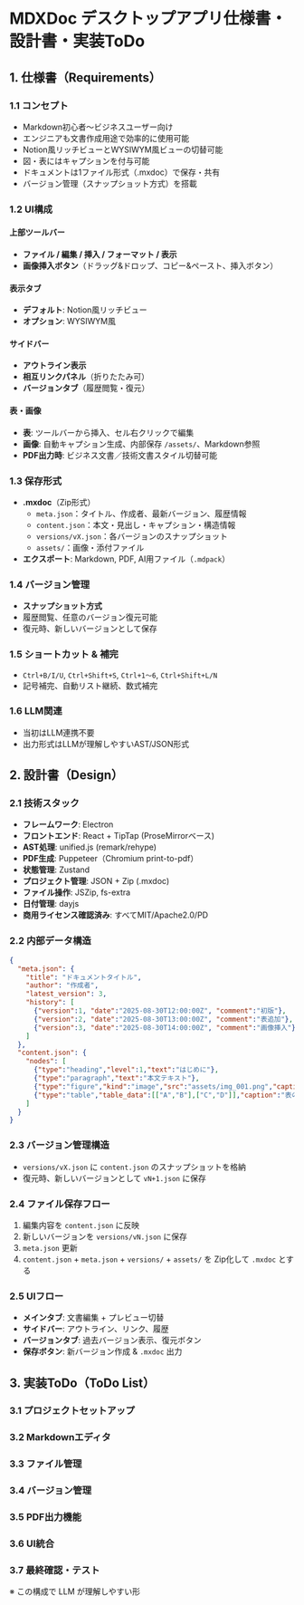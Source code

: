 # MDXDoc デスクトップアプリ仕様書・設計書・実装ToDo

## 1. 仕様書（Requirements）

### 1.1 コンセプト

- Markdown初心者〜ビジネスユーザー向け
- エンジニアも文書作成用途で効率的に使用可能
- Notion風リッチビューとWYSIWYM風ビューの切替可能
- 図・表にはキャプションを付与可能
- ドキュメントは1ファイル形式（.mxdoc）で保存・共有
- バージョン管理（スナップショット方式）を搭載

### 1.2 UI構成

#### 上部ツールバー

- **ファイル / 編集 / 挿入 / フォーマット / 表示**
- **画像挿入ボタン**（ドラッグ&ドロップ、コピー&ペースト、挿入ボタン）

#### 表示タブ

- **デフォルト**: Notion風リッチビュー
- **オプション**: WYSIWYM風

#### サイドバー

- **アウトライン表示**
- **相互リンクパネル**（折りたたみ可）
- **バージョンタブ**（履歴閲覧・復元）

#### 表・画像

- **表**: ツールバーから挿入、セル右クリックで編集
- **画像**: 自動キャプション生成、内部保存 `/assets/`、Markdown参照
- **PDF出力時**: ビジネス文書／技術文書スタイル切替可能

### 1.3 保存形式

- **.mxdoc**（Zip形式）
  - `meta.json`：タイトル、作成者、最新バージョン、履歴情報
  - `content.json`：本文・見出し・キャプション・構造情報
  - `versions/vX.json`：各バージョンのスナップショット
  - `assets/`：画像・添付ファイル
- **エクスポート**: Markdown, PDF, AI用ファイル（`.mdpack`）

### 1.4 バージョン管理

- **スナップショット方式**
- 履歴閲覧、任意のバージョン復元可能
- 復元時、新しいバージョンとして保存

### 1.5 ショートカット & 補完

- `Ctrl+B/I/U`, `Ctrl+Shift+S`, `Ctrl+1〜6`, `Ctrl+Shift+L/N`
- 記号補完、自動リスト継続、数式補完

### 1.6 LLM関連

- 当初はLLM連携不要
- 出力形式はLLMが理解しやすいAST/JSON形式

## 2. 設計書（Design）

### 2.1 技術スタック

- **フレームワーク**: Electron
- **フロントエンド**: React + TipTap (ProseMirrorベース)
- **AST処理**: unified.js (remark/rehype)
- **PDF生成**: Puppeteer（Chromium print-to-pdf）
- **状態管理**: Zustand
- **プロジェクト管理**: JSON + Zip (.mxdoc)
- **ファイル操作**: JSZip, fs-extra
- **日付管理**: dayjs
- **商用ライセンス確認済み**: すべてMIT/Apache2.0/PD

### 2.2 内部データ構造

```json
{
  "meta.json": {
    "title": "ドキュメントタイトル",
    "author": "作成者",
    "latest_version": 3,
    "history": [
      {"version":1, "date":"2025-08-30T12:00:00Z", "comment":"初版"},
      {"version":2, "date":"2025-08-30T13:00:00Z", "comment":"表追加"},
      {"version":3, "date":"2025-08-30T14:00:00Z", "comment":"画像挿入"}
    ]
  },
  "content.json": {
    "nodes": [
      {"type":"heading","level":1,"text":"はじめに"},
      {"type":"paragraph","text":"本文テキスト"},
      {"type":"figure","kind":"image","src":"assets/img_001.png","caption":"説明文"},
      {"type":"table","table_data":[["A","B"],["C","D"]],"caption":"表の説明"}
    ]
  }
}
```

### 2.3 バージョン管理構造

- `versions/vX.json` に `content.json` のスナップショットを格納
- 復元時、新しいバージョンとして `vN+1.json` に保存

### 2.4 ファイル保存フロー

1. 編集内容を `content.json` に反映
2. 新しいバージョンを `versions/vN.json` に保存
3. `meta.json` 更新
4. `content.json` + `meta.json` + `versions/` + `assets/` を Zip化して `.mxdoc` とする

### 2.5 UIフロー

- **メインタブ**: 文書編集 + プレビュー切替
- **サイドバー**: アウトライン、リンク、履歴
- **バージョンタブ**: 過去バージョン表示、復元ボタン
- **保存ボタン**: 新バージョン作成 & `.mxdoc` 出力

## 3. 実装ToDo（ToDo List）

### 3.1 プロジェクトセットアップ



### 3.2 Markdownエディタ



### 3.3 ファイル管理



### 3.4 バージョン管理



### 3.5 PDF出力機能



### 3.6 UI統合



### 3.7 最終確認・テスト



※ この構成で LLM が理解しやすい形